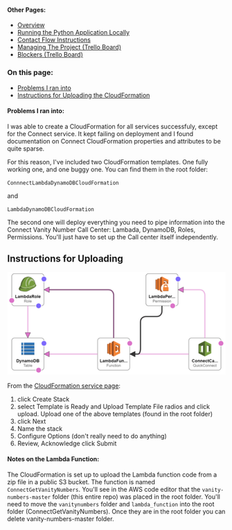 #### Other Pages:
- [Overview](README.md)
- [Running the Python Application Locally](RUNPYTHONAPP.md)
- [Contact Flow Instructions](CONTACTFLOW.md)
- [Managing The Project (Trello Board)](https://trello.com/b/MtaGkEdG/voicefoundry-code-challenge)
- [Blockers (Trello Board)](https://trello.com/b/MtaGkEdG/voicefoundry-code-challenge)

### On this page:
- [Problems I ran into](#problems-i-ran-into)
- [Instructions for Uploading the CloudFormation](#instructions-for-uploading)

#### Problems I ran into:

I was able to create a CloudFormation for all services successfuly, except for the Connect service. It kept failing on deployment and I found documentation on Connect CloudFormation properties and attributes to be quite sparse. 

For this reason, I've included two CloudFormation templates. One fully working one, and one buggy one. You can find them in the root folder: 

```
ConnnectLambdaDynamoDBCloudFormation
```
and
```
LambdaDynamoDBCloudFormation
```
The second one will deploy everything you need to pipe information into the Connect Vanity Number Call Center: Lambada, DynamoDB, Roles, Permissions. You'll just have to set up the Call center itself independently. 

## Instructions for Uploading
![alt text](ConnectLambdaDynamoDBCloudFormation-designer.png)

From the [CloudFormation service page](https://us-west-2.console.aws.amazon.com/cloudformation/home?region=us-west-2#/):
1. click Create Stack 
2. select Template is Ready and Upload Template File radios and click upload. Upload one of the above templates (found in the root folder)
3. click Next
4. Name the stack
5. Configure Options (don't really need to do anything)
6. Review, Acknowledge click Submit

#### Notes on the Lambda Function:

The CloudFormation is set up to upload the Lambda function code from a zip file in a public S3 bucket. The function is named ```ConnectGetVanityNumbers```. You'll see in the AWS code editor that the ```vanity-numbers-master``` folder (this entire repo) was placed in the root folder. You'll need to move the ```vanitynumbers``` folder and ```lambda_function``` into the root folder (ConnectGetVanityNumbers). Once they are in the root folder you can delete vanity-numbers-master folder.





